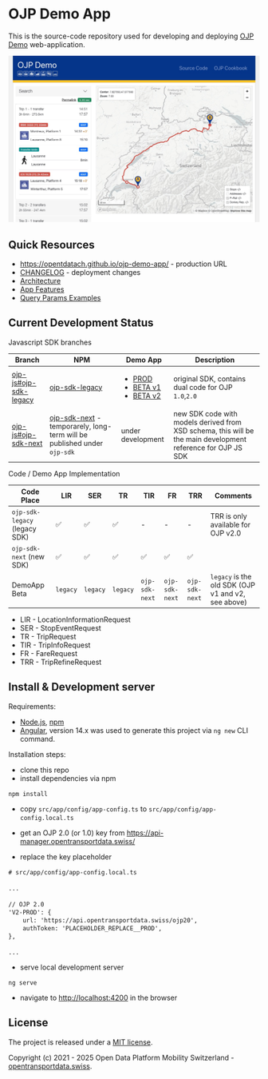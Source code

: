 # OJP Demo App

This is the source-code repository used for developing and deploying [OJP Demo](https://opentdatach.github.io/ojp-demo-app/) web-application.

![OJP_Demo](./docs/img/OJP_Demo.jpg)

## Quick Resources

- https://opentdatach.github.io/ojp-demo-app/ - production URL
- [CHANGELOG](./CHANGELOG.md) - deployment changes
- [Architecture](./docs/architecture.md)
- [App Features](./docs/features.md)
- [Query Params Examples](./docs/URLs.md)

## Current Development Status

Javascript SDK branches

| Branch | NPM | Demo App | Description |
|-|-|-|-|
| [ojp-js#ojp-sdk-legacy](https://github.com/openTdataCH/ojp-js/tree/feature/ojp-sdk-legacy) | [ojp-sdk-legacy](https://www.npmjs.com/package/ojp-sdk-legacy) | <ul><li>[PROD](https://opentdatach.github.io/ojp-demo-app/search)</li><li>[BETA v1](https://tools.odpch.ch/beta-ojp-demo/search)</li><li>[BETA v2](https://tools.odpch.ch/ojp-demo-v2/search)</li></ul> | original SDK, contains dual code for OJP `1.0`,`2.0` |
| [ojp-js#ojp-sdk-next](https://github.com/openTdataCH/ojp-js/tree/feature/ojp-sdk-next) | [ojp-sdk-next](https://www.npmjs.com/package/ojp-sdk-next) - temporarely, long-term will be published under `ojp-sdk` | under development | new SDK code with models derived from XSD schema, this will be the main development reference for OJP JS SDK |

Code / Demo App Implementation

| Code Place | LIR | SER | TR | TIR | FR | TRR | Comments |
| - | - | - | - | - | - | - | - |
| `ojp-sdk-legacy` (legacy SDK) | :white_check_mark: | :white_check_mark: | :white_check_mark: | - | - | - | TRR is only available for OJP v2.0 |
| `ojp-sdk-next` (new SDK) | :white_check_mark: | :white_check_mark: | :white_check_mark: | :white_check_mark: | :white_check_mark: | :white_check_mark: |  |
| DemoApp Beta | `legacy` | `legacy` | `legacy` | `ojp-sdk-next` | `ojp-sdk-next` | `ojp-sdk-next` | `legacy` is the old SDK (OJP v1 and v2, see above) |

- LIR - LocationInformationRequest
- SER - StopEventRequest
- TR - TripRequest
- TIR - TripInfoRequest
- FR - FareRequest
- TRR - TripRefineRequest

## Install & Development server

Requirements:
- [Node.js](https://nodejs.org/en/), [npm](https://www.npmjs.com/)
- [Angular](https://angular.io/guide/setup-local#install-the-angular-cli), version 14.x was used to generate this project via `ng new` CLI command.

Installation steps:
- clone this repo
- install dependencies via npm
```
npm install
```

- copy `src/app/config/app-config.ts` to `src/app/config/app-config.local.ts` 

- get an OJP 2.0 (or 1.0) key from https://api-manager.opentransportdata.swiss/

- replace the key placeholder
```
# src/app/config/app-config.local.ts

...

// OJP 2.0
'V2-PROD': {
    url: 'https://api.opentransportdata.swiss/ojp20',
    authToken: 'PLACEHOLDER_REPLACE__PROD',
},

...
```

- serve local development server
```
ng serve
```

- navigate to [http://localhost:4200](http://localhost:4200/) in the browser

## License

The project is released under a [MIT license](./LICENSE.txt).

Copyright (c) 2021 - 2025 Open Data Platform Mobility Switzerland - [opentransportdata.swiss](https://opentransportdata.swiss/en/).
